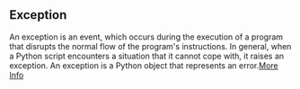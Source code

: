﻿﻿﻿﻿﻿﻿﻿## **Exception**An exception is an event, which occurs during the execution of a program that disrupts the normal flow of the program's instructions. In general, when a Python script encounters a situation that it cannot cope with, it raises an exception. An exception is a Python object that represents an error.[More Info](https://docs.python.org/3/tutorial/errors.html)
